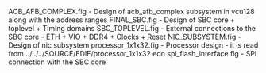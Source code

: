 ACB_AFB_COMPLEX.fig - Design of acb_afb_complex subsystem in vcu128  along with the address ranges
FINAL_SBC.fig - Design of SBC core + toplevel + Timing domains
SBC_TOPLEVEL.fig - External connections to the SBC core - ETH + VIO + DDR4 + Clocks + Reset
NIC_SUBSYSTEM.fig - Design of nic subsystem
processor_1x1x32.fig - Processor design - it is read from ../../../SOURCE/EDIF/processor_1x1x32.edn 
spi_flash_interface.fig - SPI connection with the SBC core
